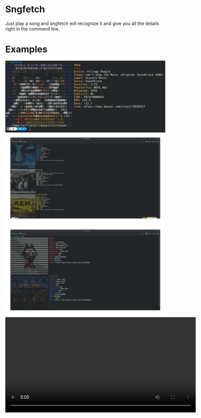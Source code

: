 # Sngfetch

Just play a song and sngfetch will recognize it and give you all the details right in the command line. 

# Examples
![Example](https://github.com/pyth0g/Sngfetch/blob/main/examples/example_0.png)
![Example](https://github.com/pyth0g/Sngfetch/blob/main/examples/example_1.png)
![Example](https://github.com/pyth0g/Sngfetch/blob/main/examples/example_2.png)
<video width="600" controls>
  <source src="https://raspi.kladnik.cc/static/sngfetch-example.mkv" type="video/mp4">
  Your browser does not support the video tag.
</video>
